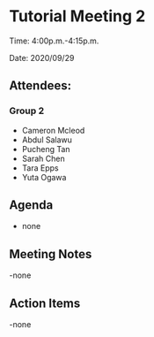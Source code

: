 # **Tutorial Meeting 2**

Time: 4:00p.m.-4:15p.m.

Date: 2020/09/29

## Attendees:
### Group 2
* Cameron Mcleod
* Abdul Salawu 
* Pucheng Tan
* Sarah Chen
* Tara Epps
* Yuta Ogawa

## Agenda 
- none

## Meeting Notes
-none

## Action Items
-none
